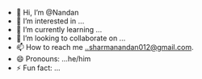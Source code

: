 - 👋 Hi, I’m @Nandan 
- 👀 I’m interested in ...
- 🌱 I’m currently learning ...
- 💞️ I’m looking to collaborate on ...
- 📫 How to reach me ..sharmanandan012@gmail.com.
- 😄 Pronouns: ...he/him
- ⚡ Fun fact: ...

<!---
112103094/112103094 is a ✨ special ✨ repository because its `README.md` (this file) appears on your GitHub profile.
You can click the Preview link to take a look at your changes.
--->
